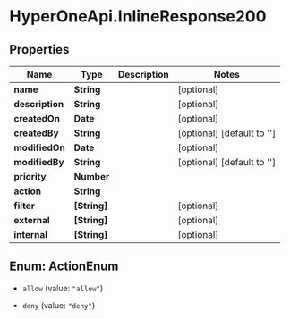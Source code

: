 # HyperOneApi.InlineResponse200

## Properties

Name | Type | Description | Notes
------------ | ------------- | ------------- | -------------
**name** | **String** |  | [optional] 
**description** | **String** |  | [optional] 
**createdOn** | **Date** |  | [optional] 
**createdBy** | **String** |  | [optional] [default to &#39;&#39;]
**modifiedOn** | **Date** |  | [optional] 
**modifiedBy** | **String** |  | [optional] [default to &#39;&#39;]
**priority** | **Number** |  | 
**action** | **String** |  | 
**filter** | **[String]** |  | [optional] 
**external** | **[String]** |  | [optional] 
**internal** | **[String]** |  | [optional] 



## Enum: ActionEnum


* `allow` (value: `"allow"`)

* `deny` (value: `"deny"`)




